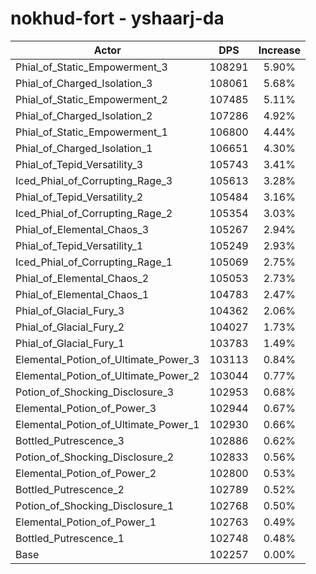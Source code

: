# nokhud-fort - yshaarj-da
| Actor | DPS | Increase |
|---|:---:|:---:|
|Phial_of_Static_Empowerment_3|108291|5.90%|
|Phial_of_Charged_Isolation_3|108061|5.68%|
|Phial_of_Static_Empowerment_2|107485|5.11%|
|Phial_of_Charged_Isolation_2|107286|4.92%|
|Phial_of_Static_Empowerment_1|106800|4.44%|
|Phial_of_Charged_Isolation_1|106651|4.30%|
|Phial_of_Tepid_Versatility_3|105743|3.41%|
|Iced_Phial_of_Corrupting_Rage_3|105613|3.28%|
|Phial_of_Tepid_Versatility_2|105484|3.16%|
|Iced_Phial_of_Corrupting_Rage_2|105354|3.03%|
|Phial_of_Elemental_Chaos_3|105267|2.94%|
|Phial_of_Tepid_Versatility_1|105249|2.93%|
|Iced_Phial_of_Corrupting_Rage_1|105069|2.75%|
|Phial_of_Elemental_Chaos_2|105053|2.73%|
|Phial_of_Elemental_Chaos_1|104783|2.47%|
|Phial_of_Glacial_Fury_3|104362|2.06%|
|Phial_of_Glacial_Fury_2|104027|1.73%|
|Phial_of_Glacial_Fury_1|103783|1.49%|
|Elemental_Potion_of_Ultimate_Power_3|103113|0.84%|
|Elemental_Potion_of_Ultimate_Power_2|103044|0.77%|
|Potion_of_Shocking_Disclosure_3|102953|0.68%|
|Elemental_Potion_of_Power_3|102944|0.67%|
|Elemental_Potion_of_Ultimate_Power_1|102930|0.66%|
|Bottled_Putrescence_3|102886|0.62%|
|Potion_of_Shocking_Disclosure_2|102833|0.56%|
|Elemental_Potion_of_Power_2|102800|0.53%|
|Bottled_Putrescence_2|102789|0.52%|
|Potion_of_Shocking_Disclosure_1|102768|0.50%|
|Elemental_Potion_of_Power_1|102763|0.49%|
|Bottled_Putrescence_1|102748|0.48%|
|Base|102257|0.00%|
